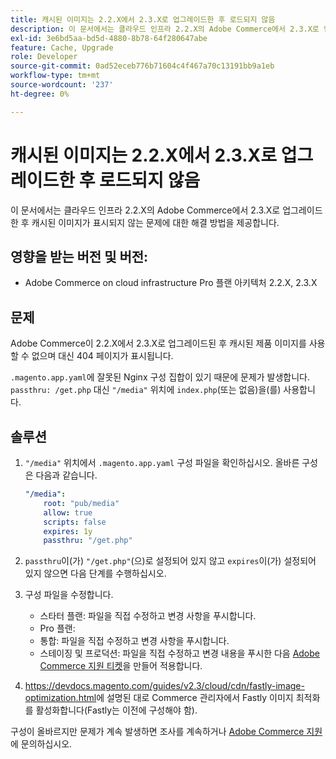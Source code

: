 ```yaml
---
title: 캐시된 이미지는 2.2.X에서 2.3.X로 업그레이드한 후 로드되지 않음
description: 이 문서에서는 클라우드 인프라 2.2.X의 Adobe Commerce에서 2.3.X로 업그레이드한 후 캐시된 이미지가 표시되지 않는 문제에 대한 해결 방법을 제공합니다.
exl-id: 3e6bd5aa-bd5d-4880-8b78-64f280647abe
feature: Cache, Upgrade
role: Developer
source-git-commit: 0ad52eceb776b71604c4f467a70c13191bb9a1eb
workflow-type: tm+mt
source-wordcount: '237'
ht-degree: 0%

---
```


# 캐시된 이미지는 2.2.X에서 2.3.X로 업그레이드한 후 로드되지 않음

이 문서에서는 클라우드 인프라 2.2.X의 Adobe Commerce에서 2.3.X로 업그레이드한 후 캐시된 이미지가 표시되지 않는 문제에 대한 해결 방법을 제공합니다.

## 영향을 받는 버전 및 버전:

* Adobe Commerce on cloud infrastructure Pro 플랜 아키텍처 2.2.X, 2.3.X

## 문제

Adobe Commerce이 2.2.X에서 2.3.X로 업그레이드된 후 캐시된 제품 이미지를 사용할 수 없으며 대신 404 페이지가 표시됩니다.

`.magento.app.yaml`에 잘못된 Nginx 구성 집합이 있기 때문에 문제가 발생합니다. `passthru: /get.php` 대신 `"/media"` 위치에 `index.php`(또는 없음)을(를) 사용합니다.

## 솔루션

1. `"/media"` 위치에서 `.magento.app.yaml` 구성 파일을 확인하십시오. 올바른 구성은 다음과 같습니다.

   ```yaml
   "/media":
       root: "pub/media"
       allow: true
       scripts: false
       expires: 1y
       passthru: "/get.php"
   ```

1. `passthru`이(가) `"/get.php"`(으)로 설정되어 있지 않고 `expires`이(가) 설정되어 있지 않으면 다음 단계를 수행하십시오.
1. 구성 파일을 수정합니다.
   * 스타터 플랜: 파일을 직접 수정하고 변경 사항을 푸시합니다.
   * Pro 플랜:
   * 통합: 파일을 직접 수정하고 변경 사항을 푸시합니다.
   * 스테이징 및 프로덕션: 파일을 직접 수정하고 변경 내용을 푸시한 다음 [Adobe Commerce 지원 티켓](/help/help-center-guide/help-center/magento-help-center-user-guide.md#submit-ticket)을 만들어 적용합니다.

1. <https://devdocs.magento.com/guides/v2.3/cloud/cdn/fastly-image-optimization.html>에 설명된 대로 Commerce 관리자에서 Fastly 이미지 최적화를 활성화합니다(Fastly는 이전에 구성해야 함).

구성이 올바르지만 문제가 계속 발생하면 조사를 계속하거나 [Adobe Commerce 지원](/help/help-center-guide/help-center/magento-help-center-user-guide.md#submit-ticket)에 문의하십시오.
